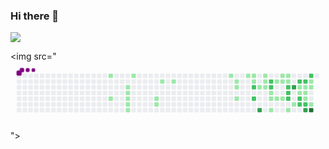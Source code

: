 ### Hi there 👋

<!--
**Vander-Reis/Vander-Reis** is a ✨ _special_ ✨ repository because its `README.md` (this file) appears on your GitHub profile.

Here are some ideas to get you started:

- 🔭 I’m currently working on ...
- 🌱 I’m currently learning ...
- 👯 I’m looking to collaborate on ...
- 🤔 I’m looking for help with ...
- 💬 Ask me about ...
- 📫 How to reach me: ...
- 😄 Pronouns: ...
- ⚡ Fun fact: ...
-->

<img src="https://github-readme-stats.vercel.app/api?username=Vander-Reis&show_icons=true&theme=dracula&include_all_commits=true&count_private=true">


<img src="<svg viewBox="-16 -32 880 192" width="880" height="192" xmlns="http://www.w3.org/2000/svg"><style>@keyframes c0{6.99%{fill:var(--c1)}7.01%,to{fill:var(--ce)}}@keyframes c1{13.57%{fill:var(--c1)}13.59%,to{fill:var(--ce)}}@keyframes c2{9.87%{fill:var(--c1)}9.89%,to{fill:var(--ce)}}@keyframes c3{10.28%{fill:var(--c1)}10.3%,to{fill:var(--ce)}}@keyframes c4{10.69%{fill:var(--c1)}10.71%,to{fill:var(--ce)}}@keyframes c5{11.1%{fill:var(--c1)}11.12%,to{fill:var(--ce)}}@keyframes c6{11.51%{fill:var(--c1)}11.53%,to{fill:var(--ce)}}@keyframes c7{8.63%{fill:var(--c1)}8.65%,to{fill:var(--ce)}}@keyframes c8{17.69%{fill:var(--c1)}17.71%,to{fill:var(--ce)}}@keyframes c9{17.27%{fill:var(--c1)}17.29%,to{fill:var(--ce)}}@keyframes ca{19.33%{fill:var(--c1)}19.35%,to{fill:var(--ce)}}@keyframes cb{20.15%{fill:var(--c1)}20.17%,to{fill:var(--ce)}}@keyframes cc{27.97%{fill:var(--c1)}27.99%,to{fill:var(--ce)}}@keyframes cd{24.68%{fill:var(--c1)}24.7%,to{fill:var(--ce)}}@keyframes ce{25.09%{fill:var(--c1)}25.11%,to{fill:var(--ce)}}@keyframes cf{25.92%{fill:var(--c1)}25.94%,to{fill:var(--ce)}}@keyframes cg{29.21%{fill:var(--c1)}29.23%,to{fill:var(--ce)}}@keyframes ch{29.62%{fill:var(--c1)}29.64%,to{fill:var(--ce)}}@keyframes ci{30.03%{fill:var(--c1)}30.05%,to{fill:var(--ce)}}@keyframes cj{52.66%{fill:var(--c2)}52.68%,to{fill:var(--ce)}}@keyframes ck{53.49%{fill:var(--c2)}53.51%,to{fill:var(--ce)}}@keyframes cl{52.25%{fill:var(--c1)}52.27%,to{fill:var(--ce)}}@keyframes cm{71.18%{fill:var(--c3)}71.2%,to{fill:var(--ce)}}@keyframes cn{31.27%{fill:var(--c1)}31.29%,to{fill:var(--ce)}}@keyframes co{30.85%{fill:var(--c1)}30.87%,to{fill:var(--ce)}}@keyframes cp{51.84%{fill:var(--c1)}51.86%,to{fill:var(--ce)}}@keyframes cq{55.96%{fill:var(--c2)}55.98%,to{fill:var(--ce)}}@keyframes cr{55.55%{fill:var(--c2)}55.57%,to{fill:var(--ce)}}@keyframes cs{35.38%{fill:var(--c1)}35.4%,to{fill:var(--ce)}}@keyframes ct{35.79%{fill:var(--c1)}35.81%,to{fill:var(--ce)}}@keyframes cu{49.78%{fill:var(--c1)}49.8%,to{fill:var(--ce)}}@keyframes cv{34.15%{fill:var(--c1)}34.17%,to{fill:var(--ce)}}@keyframes cw{36.2%{fill:var(--c1)}36.22%,to{fill:var(--ce)}}@keyframes cx{32.5%{fill:var(--c1)}32.52%,to{fill:var(--ce)}}@keyframes cy{33.73%{fill:var(--c1)}33.75%,to{fill:var(--ce)}}@keyframes cz{36.62%{fill:var(--c1)}36.64%,to{fill:var(--ce)}}@keyframes c10{32.91%{fill:var(--c1)}32.93%,to{fill:var(--ce)}}@keyframes c11{33.32%{fill:var(--c1)}33.34%,to{fill:var(--ce)}}@keyframes c12{57.6%{fill:var(--c2)}57.62%,to{fill:var(--ce)}}@keyframes c13{58.01%{fill:var(--c2)}58.03%,to{fill:var(--ce)}}@keyframes c14{58.43%{fill:var(--c2)}58.45%,to{fill:var(--ce)}}@keyframes c15{48.55%{fill:var(--c1)}48.57%,to{fill:var(--ce)}}@keyframes c16{65.42%{fill:var(--c3)}65.44%,to{fill:var(--ce)}}@keyframes c17{37.85%{fill:var(--c1)}37.87%,to{fill:var(--ce)}}@keyframes c18{62.13%{fill:var(--c2)}62.15%,to{fill:var(--ce)}}@keyframes c19{42.79%{fill:var(--c1)}42.81%,to{fill:var(--ce)}}@keyframes c1a{39.08%{fill:var(--c1)}39.1%,to{fill:var(--ce)}}@keyframes c1b{59.25%{fill:var(--c2)}59.27%,to{fill:var(--ce)}}@keyframes c1c{59.66%{fill:var(--c2)}59.68%,to{fill:var(--ce)}}@keyframes c1d{61.72%{fill:var(--c2)}61.74%,to{fill:var(--ce)}}@keyframes c1e{39.91%{fill:var(--c1)}39.93%,to{fill:var(--ce)}}@keyframes c1f{39.5%{fill:var(--c1)}39.52%,to{fill:var(--ce)}}@keyframes c1g{44.02%{fill:var(--c1)}44.04%,to{fill:var(--ce)}}@keyframes c1h{60.07%{fill:var(--c2)}60.09%,to{fill:var(--ce)}}@keyframes c1i{67.89%{fill:var(--c3)}67.91%,to{fill:var(--ce)}}@keyframes c1j{63.36%{fill:var(--c2)}63.38%,to{fill:var(--ce)}}@keyframes c1k{40.73%{fill:var(--c1)}40.75%,to{fill:var(--ce)}}@keyframes c1l{40.32%{fill:var(--c1)}40.34%,to{fill:var(--ce)}}@keyframes c1m{44.85%{fill:var(--c1)}44.87%,to{fill:var(--ce)}}@keyframes c1n{75.71%{fill:var(--c4)}75.73%,to{fill:var(--ce)}}@keyframes u0{6.99%{transform:scale(0,1)}7.01%,8.63%{transform:scale(.02,1)}8.65%,9.87%{transform:scale(.05,1)}10.28%,9.89%{transform:scale(.07,1)}10.3%,10.69%{transform:scale(.09,1)}10.71%,11.1%{transform:scale(.12,1)}11.12%,11.51%{transform:scale(.14,1)}11.53%,13.57%{transform:scale(.16,1)}13.59%,17.27%{transform:scale(.19,1)}17.29%,17.69%{transform:scale(.21,1)}17.71%,19.33%{transform:scale(.23,1)}19.35%,20.15%{transform:scale(.26,1)}20.17%,24.68%{transform:scale(.28,1)}24.7%,25.09%{transform:scale(.3,1)}25.11%,25.92%{transform:scale(.33,1)}25.94%,27.97%{transform:scale(.35,1)}27.99%,29.21%{transform:scale(.37,1)}29.23%,29.62%{transform:scale(.4,1)}29.64%,30.03%{transform:scale(.42,1)}30.05%,30.85%{transform:scale(.44,1)}30.87%,31.27%{transform:scale(.47,1)}31.29%,32.5%{transform:scale(.49,1)}32.52%,32.91%{transform:scale(.51,1)}32.93%,33.32%{transform:scale(.53,1)}33.34%,33.73%{transform:scale(.56,1)}33.75%,34.15%{transform:scale(.58,1)}34.17%,35.38%{transform:scale(.6,1)}35.4%,35.79%{transform:scale(.63,1)}35.81%,36.2%{transform:scale(.65,1)}36.22%,36.62%{transform:scale(.67,1)}36.64%,37.85%{transform:scale(.7,1)}37.87%,39.08%{transform:scale(.72,1)}39.1%,39.5%{transform:scale(.74,1)}39.52%,39.91%{transform:scale(.77,1)}39.93%,40.32%{transform:scale(.79,1)}40.34%,40.73%{transform:scale(.81,1)}40.75%,42.79%{transform:scale(.84,1)}42.81%,44.02%{transform:scale(.86,1)}44.04%,44.85%{transform:scale(.88,1)}44.87%,48.55%{transform:scale(.91,1)}48.57%,49.78%{transform:scale(.93,1)}49.8%,51.84%{transform:scale(.95,1)}51.86%,52.25%{transform:scale(.98,1)}52.27%,to{transform:scale(1,1)}}@keyframes u1{52.66%{transform:scale(0,1)}52.68%,53.49%{transform:scale(.08,1)}53.51%,55.55%{transform:scale(.15,1)}55.57%,55.96%{transform:scale(.23,1)}55.98%,57.6%{transform:scale(.31,1)}57.62%,58.01%{transform:scale(.38,1)}58.03%,58.43%{transform:scale(.46,1)}58.45%,59.25%{transform:scale(.54,1)}59.27%,59.66%{transform:scale(.62,1)}59.68%,60.07%{transform:scale(.69,1)}60.09%,61.72%{transform:scale(.77,1)}61.74%,62.13%{transform:scale(.85,1)}62.15%,63.36%{transform:scale(.92,1)}63.38%,to{transform:scale(1,1)}}@keyframes u2{65.42%{transform:scale(0,1)}65.44%,67.89%{transform:scale(.33,1)}67.91%,71.18%{transform:scale(.67,1)}71.2%,to{transform:scale(1,1)}}@keyframes u3{75.71%{transform:scale(0,1)}75.73%,to{transform:scale(1,1)}}@keyframes s0{0%,99.59%{transform:translate(0,-16px)}.41%{transform:translate(0,0)}8.64%{transform:translate(320px,0)}9.05%{transform:translate(320px,16px)}9.47%{transform:translate(304px,16px)}11.52%{transform:translate(304px,96px)}11.93%{transform:translate(288px,96px)}12.76%{transform:translate(288px,64px)}13.58%{transform:translate(256px,64px)}13.99%{transform:translate(256px,80px)}17.28%{transform:translate(384px,80px)}17.7%{transform:translate(384px,64px)}18.11%{transform:translate(400px,64px)}19.34%{transform:translate(400px,16px)}24.69%{transform:translate(608px,16px)}25.93%{transform:translate(608px,64px)}26.34%{transform:translate(592px,64px)}27.98%{transform:translate(592px,0)}29.63%{transform:translate(656px,0)}30.04%{transform:translate(656px,16px)}30.86%{transform:translate(688px,16px)}31.28%{transform:translate(688px,0)}32.92%{transform:translate(752px,0)}33.33%,57.2%{transform:translate(752px,16px)}34.16%{transform:translate(720px,16px)}34.98%{transform:translate(720px,48px)}35.39%,51.03%{transform:translate(704px,48px)}35.8%,54.73%{transform:translate(704px,64px)}36.63%{transform:translate(736px,64px)}37.04%{transform:translate(736px,80px)}37.86%{transform:translate(768px,80px)}38.68%{transform:translate(768px,48px)}39.51%,43.62%{transform:translate(800px,48px)}39.92%,66.26%{transform:translate(800px,32px)}40.33%{transform:translate(816px,32px)}40.74%,63.79%{transform:translate(816px,16px)}41.15%{transform:translate(832px,16px)}41.56%{transform:translate(832px,32px)}42.8%{transform:translate(784px,32px)}43.21%{transform:translate(784px,48px)}44.03%{transform:translate(800px,64px)}44.44%{transform:translate(816px,64px)}44.86%,75.31%{transform:translate(816px,80px)}45.27%{transform:translate(832px,80px)}46.09%{transform:translate(832px,112px)}47.33%{transform:translate(784px,112px)}47.74%{transform:translate(784px,96px)}49.79%{transform:translate(704px,96px)}51.44%{transform:translate(688px,48px)}51.85%{transform:translate(688px,32px)}52.67%{transform:translate(656px,32px)}53.5%{transform:translate(656px,64px)}55.97%{transform:translate(704px,16px)}58.44%{transform:translate(752px,64px)}59.26%{transform:translate(784px,64px)}59.67%{transform:translate(784px,80px)}60.08%{transform:translate(800px,80px)}61.73%{transform:translate(800px,16px)}62.14%{transform:translate(784px,16px)}62.55%{transform:translate(784px,0)}63.37%{transform:translate(816px,0)}65.02%{transform:translate(768px,16px)}65.43%{transform:translate(768px,32px)}67.9%{transform:translate(800px,96px)}71.19%{transform:translate(672px,96px)}71.6%{transform:translate(672px,80px)}75.72%{transform:translate(816px,96px)}92.59%{transform:translate(160px,96px)}93.42%{transform:translate(160px,64px)}94.65%{transform:translate(112px,64px)}95.06%{transform:translate(112px,48px)}95.88%{transform:translate(80px,48px)}96.3%{transform:translate(80px,32px)}96.71%{transform:translate(64px,32px)}97.94%{transform:translate(64px,-16px)}}@keyframes s1{0%,99.59%{transform:translate(16px,-16px)}.41%{transform:translate(0,-16px)}.82%{transform:translate(0,0)}9.05%{transform:translate(320px,0)}9.47%{transform:translate(320px,16px)}9.88%{transform:translate(304px,16px)}11.93%{transform:translate(304px,96px)}12.35%{transform:translate(288px,96px)}13.17%{transform:translate(288px,64px)}13.99%{transform:translate(256px,64px)}14.4%{transform:translate(256px,80px)}17.7%{transform:translate(384px,80px)}18.11%{transform:translate(384px,64px)}18.52%{transform:translate(400px,64px)}19.75%{transform:translate(400px,16px)}25.1%{transform:translate(608px,16px)}26.34%{transform:translate(608px,64px)}26.75%{transform:translate(592px,64px)}28.4%{transform:translate(592px,0)}30.04%{transform:translate(656px,0)}30.45%{transform:translate(656px,16px)}31.28%{transform:translate(688px,16px)}31.69%{transform:translate(688px,0)}33.33%{transform:translate(752px,0)}33.74%,57.61%{transform:translate(752px,16px)}34.57%{transform:translate(720px,16px)}35.39%{transform:translate(720px,48px)}35.8%,51.44%{transform:translate(704px,48px)}36.21%,55.14%{transform:translate(704px,64px)}37.04%{transform:translate(736px,64px)}37.45%{transform:translate(736px,80px)}38.27%{transform:translate(768px,80px)}39.09%{transform:translate(768px,48px)}39.92%,44.03%{transform:translate(800px,48px)}40.33%,66.67%{transform:translate(800px,32px)}40.74%{transform:translate(816px,32px)}41.15%,64.2%{transform:translate(816px,16px)}41.56%{transform:translate(832px,16px)}41.98%{transform:translate(832px,32px)}43.21%{transform:translate(784px,32px)}43.62%{transform:translate(784px,48px)}44.44%{transform:translate(800px,64px)}44.86%{transform:translate(816px,64px)}45.27%,75.72%{transform:translate(816px,80px)}45.68%{transform:translate(832px,80px)}46.5%{transform:translate(832px,112px)}47.74%{transform:translate(784px,112px)}48.15%{transform:translate(784px,96px)}50.21%{transform:translate(704px,96px)}51.85%{transform:translate(688px,48px)}52.26%{transform:translate(688px,32px)}53.09%{transform:translate(656px,32px)}53.91%{transform:translate(656px,64px)}56.38%{transform:translate(704px,16px)}58.85%{transform:translate(752px,64px)}59.67%{transform:translate(784px,64px)}60.08%{transform:translate(784px,80px)}60.49%{transform:translate(800px,80px)}62.14%{transform:translate(800px,16px)}62.55%{transform:translate(784px,16px)}62.96%{transform:translate(784px,0)}63.79%{transform:translate(816px,0)}65.43%{transform:translate(768px,16px)}65.84%{transform:translate(768px,32px)}68.31%{transform:translate(800px,96px)}71.6%{transform:translate(672px,96px)}72.02%{transform:translate(672px,80px)}76.13%{transform:translate(816px,96px)}93%{transform:translate(160px,96px)}93.83%{transform:translate(160px,64px)}95.06%{transform:translate(112px,64px)}95.47%{transform:translate(112px,48px)}96.3%{transform:translate(80px,48px)}96.71%{transform:translate(80px,32px)}97.12%{transform:translate(64px,32px)}98.35%{transform:translate(64px,-16px)}}@keyframes s2{0%,99.59%{transform:translate(32px,-16px)}.82%{transform:translate(0,-16px)}1.23%{transform:translate(0,0)}9.47%{transform:translate(320px,0)}9.88%{transform:translate(320px,16px)}10.29%{transform:translate(304px,16px)}12.35%{transform:translate(304px,96px)}12.76%{transform:translate(288px,96px)}13.58%{transform:translate(288px,64px)}14.4%{transform:translate(256px,64px)}14.81%{transform:translate(256px,80px)}18.11%{transform:translate(384px,80px)}18.52%{transform:translate(384px,64px)}18.93%{transform:translate(400px,64px)}20.16%{transform:translate(400px,16px)}25.51%{transform:translate(608px,16px)}26.75%{transform:translate(608px,64px)}27.16%{transform:translate(592px,64px)}28.81%{transform:translate(592px,0)}30.45%{transform:translate(656px,0)}30.86%{transform:translate(656px,16px)}31.69%{transform:translate(688px,16px)}32.1%{transform:translate(688px,0)}33.74%{transform:translate(752px,0)}34.16%,58.02%{transform:translate(752px,16px)}34.98%{transform:translate(720px,16px)}35.8%{transform:translate(720px,48px)}36.21%,51.85%{transform:translate(704px,48px)}36.63%,55.56%{transform:translate(704px,64px)}37.45%{transform:translate(736px,64px)}37.86%{transform:translate(736px,80px)}38.68%{transform:translate(768px,80px)}39.51%{transform:translate(768px,48px)}40.33%,44.44%{transform:translate(800px,48px)}40.74%,67.08%{transform:translate(800px,32px)}41.15%{transform:translate(816px,32px)}41.56%,64.61%{transform:translate(816px,16px)}41.98%{transform:translate(832px,16px)}42.39%{transform:translate(832px,32px)}43.62%{transform:translate(784px,32px)}44.03%{transform:translate(784px,48px)}44.86%{transform:translate(800px,64px)}45.27%{transform:translate(816px,64px)}45.68%,76.13%{transform:translate(816px,80px)}46.09%{transform:translate(832px,80px)}46.91%{transform:translate(832px,112px)}48.15%{transform:translate(784px,112px)}48.56%{transform:translate(784px,96px)}50.62%{transform:translate(704px,96px)}52.26%{transform:translate(688px,48px)}52.67%{transform:translate(688px,32px)}53.5%{transform:translate(656px,32px)}54.32%{transform:translate(656px,64px)}56.79%{transform:translate(704px,16px)}59.26%{transform:translate(752px,64px)}60.08%{transform:translate(784px,64px)}60.49%{transform:translate(784px,80px)}60.91%{transform:translate(800px,80px)}62.55%{transform:translate(800px,16px)}62.96%{transform:translate(784px,16px)}63.37%{transform:translate(784px,0)}64.2%{transform:translate(816px,0)}65.84%{transform:translate(768px,16px)}66.26%{transform:translate(768px,32px)}68.72%{transform:translate(800px,96px)}72.02%{transform:translate(672px,96px)}72.43%{transform:translate(672px,80px)}76.54%{transform:translate(816px,96px)}93.42%{transform:translate(160px,96px)}94.24%{transform:translate(160px,64px)}95.47%{transform:translate(112px,64px)}95.88%{transform:translate(112px,48px)}96.71%{transform:translate(80px,48px)}97.12%{transform:translate(80px,32px)}97.53%{transform:translate(64px,32px)}98.77%{transform:translate(64px,-16px)}}@keyframes s3{0%,99.59%{transform:translate(48px,-16px)}1.23%{transform:translate(0,-16px)}1.65%{transform:translate(0,0)}9.88%{transform:translate(320px,0)}10.29%{transform:translate(320px,16px)}10.7%{transform:translate(304px,16px)}12.76%{transform:translate(304px,96px)}13.17%{transform:translate(288px,96px)}13.99%{transform:translate(288px,64px)}14.81%{transform:translate(256px,64px)}15.23%{transform:translate(256px,80px)}18.52%{transform:translate(384px,80px)}18.93%{transform:translate(384px,64px)}19.34%{transform:translate(400px,64px)}20.58%{transform:translate(400px,16px)}25.93%{transform:translate(608px,16px)}27.16%{transform:translate(608px,64px)}27.57%{transform:translate(592px,64px)}29.22%{transform:translate(592px,0)}30.86%{transform:translate(656px,0)}31.28%{transform:translate(656px,16px)}32.1%{transform:translate(688px,16px)}32.51%{transform:translate(688px,0)}34.16%{transform:translate(752px,0)}34.57%,58.44%{transform:translate(752px,16px)}35.39%{transform:translate(720px,16px)}36.21%{transform:translate(720px,48px)}36.63%,52.26%{transform:translate(704px,48px)}37.04%,55.97%{transform:translate(704px,64px)}37.86%{transform:translate(736px,64px)}38.27%{transform:translate(736px,80px)}39.09%{transform:translate(768px,80px)}39.92%{transform:translate(768px,48px)}40.74%,44.86%{transform:translate(800px,48px)}41.15%,67.49%{transform:translate(800px,32px)}41.56%{transform:translate(816px,32px)}41.98%,65.02%{transform:translate(816px,16px)}42.39%{transform:translate(832px,16px)}42.8%{transform:translate(832px,32px)}44.03%{transform:translate(784px,32px)}44.44%{transform:translate(784px,48px)}45.27%{transform:translate(800px,64px)}45.68%{transform:translate(816px,64px)}46.09%,76.54%{transform:translate(816px,80px)}46.5%{transform:translate(832px,80px)}47.33%{transform:translate(832px,112px)}48.56%{transform:translate(784px,112px)}48.97%{transform:translate(784px,96px)}51.03%{transform:translate(704px,96px)}52.67%{transform:translate(688px,48px)}53.09%{transform:translate(688px,32px)}53.91%{transform:translate(656px,32px)}54.73%{transform:translate(656px,64px)}57.2%{transform:translate(704px,16px)}59.67%{transform:translate(752px,64px)}60.49%{transform:translate(784px,64px)}60.91%{transform:translate(784px,80px)}61.32%{transform:translate(800px,80px)}62.96%{transform:translate(800px,16px)}63.37%{transform:translate(784px,16px)}63.79%{transform:translate(784px,0)}64.61%{transform:translate(816px,0)}66.26%{transform:translate(768px,16px)}66.67%{transform:translate(768px,32px)}69.14%{transform:translate(800px,96px)}72.43%{transform:translate(672px,96px)}72.84%{transform:translate(672px,80px)}76.95%{transform:translate(816px,96px)}93.83%{transform:translate(160px,96px)}94.65%{transform:translate(160px,64px)}95.88%{transform:translate(112px,64px)}96.3%{transform:translate(112px,48px)}97.12%{transform:translate(80px,48px)}97.53%{transform:translate(80px,32px)}97.94%{transform:translate(64px,32px)}99.18%{transform:translate(64px,-16px)}}:root{--cb:#1b1f230a;--cs:purple;--ce:#ebedf0;--c0:#ebedf0;--c1:#9be9a8;--c2:#40c463;--c3:#30a14e;--c4:#216e39}@media (prefers-color-scheme:dark){:root{--cb:#1b1f230a;--cs:purple;--ce:#161b22;--c1:#01311f;--c2:#034525;--c3:#0f6d31;--c4:#00c647}}.c{shape-rendering:geometricPrecision;rx:2;ry:2;fill:var(--ce);stroke-width:1px;stroke:var(--cb);animation:none 24300ms linear infinite}.c.c0{fill:var(--c1);animation-name:c0}.c.c1,.c.c2,.c.c3{fill:var(--c1);animation-name:c1}.c.c2,.c.c3{animation-name:c2}.c.c3{animation-name:c3}.c.c4,.c.c5,.c.c6{fill:var(--c1);animation-name:c4}.c.c5,.c.c6{animation-name:c5}.c.c6{animation-name:c6}.c.c7,.c.c8,.c.c9{fill:var(--c1);animation-name:c7}.c.c8,.c.c9{animation-name:c8}.c.c9{animation-name:c9}.c.ca,.c.cb,.c.cc{fill:var(--c1);animation-name:ca}.c.cb,.c.cc{animation-name:cb}.c.cc{animation-name:cc}.c.cd,.c.ce,.c.cf{fill:var(--c1);animation-name:cd}.c.ce,.c.cf{animation-name:ce}.c.cf{animation-name:cf}.c.cg,.c.ch,.c.ci{fill:var(--c1);animation-name:cg}.c.ch,.c.ci{animation-name:ch}.c.ci{animation-name:ci}.c.cj,.c.ck{fill:var(--c2);animation-name:cj}.c.ck{animation-name:ck}.c.cl{fill:var(--c1);animation-name:cl}.c.cm{fill:var(--c3);animation-name:cm}.c.cn,.c.co,.c.cp{fill:var(--c1);animation-name:cn}.c.co,.c.cp{animation-name:co}.c.cp{animation-name:cp}.c.cq,.c.cr{fill:var(--c2);animation-name:cq}.c.cr{animation-name:cr}.c.cs{fill:var(--c1);animation-name:cs}.c.ct,.c.cu,.c.cv{fill:var(--c1);animation-name:ct}.c.cu,.c.cv{animation-name:cu}.c.cv{animation-name:cv}.c.cw,.c.cx,.c.cy{fill:var(--c1);animation-name:cw}.c.cx,.c.cy{animation-name:cx}.c.cy{animation-name:cy}.c.c10,.c.c11,.c.cz{fill:var(--c1);animation-name:cz}.c.c10,.c.c11{animation-name:c10}.c.c11{animation-name:c11}.c.c12,.c.c13,.c.c14{fill:var(--c2);animation-name:c12}.c.c13,.c.c14{animation-name:c13}.c.c14{animation-name:c14}.c.c15{fill:var(--c1);animation-name:c15}.c.c16{fill:var(--c3);animation-name:c16}.c.c17{fill:var(--c1);animation-name:c17}.c.c18{fill:var(--c2);animation-name:c18}.c.c19,.c.c1a{fill:var(--c1);animation-name:c19}.c.c1a{animation-name:c1a}.c.c1b,.c.c1c,.c.c1d{fill:var(--c2);animation-name:c1b}.c.c1c,.c.c1d{animation-name:c1c}.c.c1d{animation-name:c1d}.c.c1e,.c.c1f,.c.c1g{fill:var(--c1);animation-name:c1e}.c.c1f,.c.c1g{animation-name:c1f}.c.c1g{animation-name:c1g}.c.c1h{fill:var(--c2);animation-name:c1h}.c.c1i{fill:var(--c3);animation-name:c1i}.c.c1j{fill:var(--c2);animation-name:c1j}.c.c1k,.c.c1l,.c.c1m{fill:var(--c1);animation-name:c1k}.c.c1l,.c.c1m{animation-name:c1l}.c.c1m{animation-name:c1m}.c.c1n{fill:var(--c4);animation-name:c1n}.s,.u{animation:none linear 24300ms infinite}.u,.u.u0{transform-origin:0 0}.u{transform:scale(0,1)}.u.u0{fill:var(--c1);animation-name:u0}.u.u1{fill:var(--c2);animation-name:u1;transform-origin:607.7px 0}.u.u2{fill:var(--c3);animation-name:u2;transform-origin:791.5px 0}.u.u3{fill:var(--c4);animation-name:u3;transform-origin:833.9px 0}.s{shape-rendering:geometricPrecision;fill:var(--cs)}.s.s0{transform:translate(0,-16px);animation-name:s0}.s.s1{transform:translate(16px,-16px);animation-name:s1}.s.s2{transform:translate(32px,-16px);animation-name:s2}.s.s3{transform:translate(48px,-16px);animation-name:s3}</style><rect class="c" x="2" y="2" width="12" height="12"/><rect class="c" x="2" y="18" width="12" height="12"/><rect class="c" x="2" y="34" width="12" height="12"/><rect class="c" x="2" y="50" width="12" height="12"/><rect class="c" x="2" y="66" width="12" height="12"/><rect class="c" x="2" y="82" width="12" height="12"/><rect class="c" x="2" y="98" width="12" height="12"/><rect class="c" x="18" y="2" width="12" height="12"/><rect class="c" x="18" y="18" width="12" height="12"/><rect class="c" x="18" y="34" width="12" height="12"/><rect class="c" x="18" y="50" width="12" height="12"/><rect class="c" x="18" y="66" width="12" height="12"/><rect class="c" x="18" y="82" width="12" height="12"/><rect class="c" x="18" y="98" width="12" height="12"/><rect class="c" x="34" y="2" width="12" height="12"/><rect class="c" x="34" y="18" width="12" height="12"/><rect class="c" x="34" y="34" width="12" height="12"/><rect class="c" x="34" y="50" width="12" height="12"/><rect class="c" x="34" y="66" width="12" height="12"/><rect class="c" x="34" y="82" width="12" height="12"/><rect class="c" x="34" y="98" width="12" height="12"/><rect class="c" x="50" y="2" width="12" height="12"/><rect class="c" x="50" y="18" width="12" height="12"/><rect class="c" x="50" y="34" width="12" height="12"/><rect class="c" x="50" y="50" width="12" height="12"/><rect class="c" x="50" y="66" width="12" height="12"/><rect class="c" x="50" y="82" width="12" height="12"/><rect class="c" x="50" y="98" width="12" height="12"/><rect class="c" x="66" y="2" width="12" height="12"/><rect class="c" x="66" y="18" width="12" height="12"/><rect class="c" x="66" y="34" width="12" height="12"/><rect class="c" x="66" y="50" width="12" height="12"/><rect class="c" x="66" y="66" width="12" height="12"/><rect class="c" x="66" y="82" width="12" height="12"/><rect class="c" x="66" y="98" width="12" height="12"/><rect class="c" x="82" y="2" width="12" height="12"/><rect class="c" x="82" y="18" width="12" height="12"/><rect class="c" x="82" y="34" width="12" height="12"/><rect class="c" x="82" y="50" width="12" height="12"/><rect class="c" x="82" y="66" width="12" height="12"/><rect class="c" x="82" y="82" width="12" height="12"/><rect class="c" x="82" y="98" width="12" height="12"/><rect class="c" x="98" y="2" width="12" height="12"/><rect class="c" x="98" y="18" width="12" height="12"/><rect class="c" x="98" y="34" width="12" height="12"/><rect class="c" x="98" y="50" width="12" height="12"/><rect class="c" x="98" y="66" width="12" height="12"/><rect class="c" x="98" y="82" width="12" height="12"/><rect class="c" x="98" y="98" width="12" height="12"/><rect class="c" x="114" y="2" width="12" height="12"/><rect class="c" x="114" y="18" width="12" height="12"/><rect class="c" x="114" y="34" width="12" height="12"/><rect class="c" x="114" y="50" width="12" height="12"/><rect class="c" x="114" y="66" width="12" height="12"/><rect class="c" x="114" y="82" width="12" height="12"/><rect class="c" x="114" y="98" width="12" height="12"/><rect class="c" x="130" y="2" width="12" height="12"/><rect class="c" x="130" y="18" width="12" height="12"/><rect class="c" x="130" y="34" width="12" height="12"/><rect class="c" x="130" y="50" width="12" height="12"/><rect class="c" x="130" y="66" width="12" height="12"/><rect class="c" x="130" y="82" width="12" height="12"/><rect class="c" x="130" y="98" width="12" height="12"/><rect class="c" x="146" y="2" width="12" height="12"/><rect class="c" x="146" y="18" width="12" height="12"/><rect class="c" x="146" y="34" width="12" height="12"/><rect class="c" x="146" y="50" width="12" height="12"/><rect class="c" x="146" y="66" width="12" height="12"/><rect class="c" x="146" y="82" width="12" height="12"/><rect class="c" x="146" y="98" width="12" height="12"/><rect class="c" x="162" y="2" width="12" height="12"/><rect class="c" x="162" y="18" width="12" height="12"/><rect class="c" x="162" y="34" width="12" height="12"/><rect class="c" x="162" y="50" width="12" height="12"/><rect class="c" x="162" y="66" width="12" height="12"/><rect class="c" x="162" y="82" width="12" height="12"/><rect class="c" x="162" y="98" width="12" height="12"/><rect class="c" x="178" y="2" width="12" height="12"/><rect class="c" x="178" y="18" width="12" height="12"/><rect class="c" x="178" y="34" width="12" height="12"/><rect class="c" x="178" y="50" width="12" height="12"/><rect class="c" x="178" y="66" width="12" height="12"/><rect class="c" x="178" y="82" width="12" height="12"/><rect class="c" x="178" y="98" width="12" height="12"/><rect class="c" x="194" y="2" width="12" height="12"/><rect class="c" x="194" y="18" width="12" height="12"/><rect class="c" x="194" y="34" width="12" height="12"/><rect class="c" x="194" y="50" width="12" height="12"/><rect class="c" x="194" y="66" width="12" height="12"/><rect class="c" x="194" y="82" width="12" height="12"/><rect class="c" x="194" y="98" width="12" height="12"/><rect class="c" x="210" y="2" width="12" height="12"/><rect class="c" x="210" y="18" width="12" height="12"/><rect class="c" x="210" y="34" width="12" height="12"/><rect class="c" x="210" y="50" width="12" height="12"/><rect class="c" x="210" y="66" width="12" height="12"/><rect class="c" x="210" y="82" width="12" height="12"/><rect class="c" x="210" y="98" width="12" height="12"/><rect class="c" x="226" y="2" width="12" height="12"/><rect class="c" x="226" y="18" width="12" height="12"/><rect class="c" x="226" y="34" width="12" height="12"/><rect class="c" x="226" y="50" width="12" height="12"/><rect class="c" x="226" y="66" width="12" height="12"/><rect class="c" x="226" y="82" width="12" height="12"/><rect class="c" x="226" y="98" width="12" height="12"/><rect class="c" x="242" y="2" width="12" height="12"/><rect class="c" x="242" y="18" width="12" height="12"/><rect class="c" x="242" y="34" width="12" height="12"/><rect class="c" x="242" y="50" width="12" height="12"/><rect class="c" x="242" y="66" width="12" height="12"/><rect class="c" x="242" y="82" width="12" height="12"/><rect class="c" x="242" y="98" width="12" height="12"/><rect class="c c0" x="258" y="2" width="12" height="12"/><rect class="c" x="258" y="18" width="12" height="12"/><rect class="c" x="258" y="34" width="12" height="12"/><rect class="c" x="258" y="50" width="12" height="12"/><rect class="c c1" x="258" y="66" width="12" height="12"/><rect class="c" x="258" y="82" width="12" height="12"/><rect class="c" x="258" y="98" width="12" height="12"/><rect class="c" x="274" y="2" width="12" height="12"/><rect class="c" x="274" y="18" width="12" height="12"/><rect class="c" x="274" y="34" width="12" height="12"/><rect class="c" x="274" y="50" width="12" height="12"/><rect class="c" x="274" y="66" width="12" height="12"/><rect class="c" x="274" y="82" width="12" height="12"/><rect class="c" x="274" y="98" width="12" height="12"/><rect class="c" x="290" y="2" width="12" height="12"/><rect class="c" x="290" y="18" width="12" height="12"/><rect class="c" x="290" y="34" width="12" height="12"/><rect class="c" x="290" y="50" width="12" height="12"/><rect class="c" x="290" y="66" width="12" height="12"/><rect class="c" x="290" y="82" width="12" height="12"/><rect class="c" x="290" y="98" width="12" height="12"/><rect class="c" x="306" y="2" width="12" height="12"/><rect class="c" x="306" y="18" width="12" height="12"/><rect class="c c2" x="306" y="34" width="12" height="12"/><rect class="c c3" x="306" y="50" width="12" height="12"/><rect class="c c4" x="306" y="66" width="12" height="12"/><rect class="c c5" x="306" y="82" width="12" height="12"/><rect class="c c6" x="306" y="98" width="12" height="12"/><rect class="c c7" x="322" y="2" width="12" height="12"/><rect class="c" x="322" y="18" width="12" height="12"/><rect class="c" x="322" y="34" width="12" height="12"/><rect class="c" x="322" y="50" width="12" height="12"/><rect class="c" x="322" y="66" width="12" height="12"/><rect class="c" x="322" y="82" width="12" height="12"/><rect class="c" x="322" y="98" width="12" height="12"/><rect class="c" x="338" y="2" width="12" height="12"/><rect class="c" x="338" y="18" width="12" height="12"/><rect class="c" x="338" y="34" width="12" height="12"/><rect class="c" x="338" y="50" width="12" height="12"/><rect class="c" x="338" y="66" width="12" height="12"/><rect class="c" x="338" y="82" width="12" height="12"/><rect class="c" x="338" y="98" width="12" height="12"/><rect class="c" x="354" y="2" width="12" height="12"/><rect class="c" x="354" y="18" width="12" height="12"/><rect class="c" x="354" y="34" width="12" height="12"/><rect class="c" x="354" y="50" width="12" height="12"/><rect class="c" x="354" y="66" width="12" height="12"/><rect class="c" x="354" y="82" width="12" height="12"/><rect class="c" x="354" y="98" width="12" height="12"/><rect class="c" x="370" y="2" width="12" height="12"/><rect class="c" x="370" y="18" width="12" height="12"/><rect class="c" x="370" y="34" width="12" height="12"/><rect class="c" x="370" y="50" width="12" height="12"/><rect class="c" x="370" y="66" width="12" height="12"/><rect class="c" x="370" y="82" width="12" height="12"/><rect class="c" x="370" y="98" width="12" height="12"/><rect class="c" x="386" y="2" width="12" height="12"/><rect class="c" x="386" y="18" width="12" height="12"/><rect class="c" x="386" y="34" width="12" height="12"/><rect class="c" x="386" y="50" width="12" height="12"/><rect class="c c8" x="386" y="66" width="12" height="12"/><rect class="c c9" x="386" y="82" width="12" height="12"/><rect class="c" x="386" y="98" width="12" height="12"/><rect class="c" x="402" y="2" width="12" height="12"/><rect class="c ca" x="402" y="18" width="12" height="12"/><rect class="c" x="402" y="34" width="12" height="12"/><rect class="c" x="402" y="50" width="12" height="12"/><rect class="c" x="402" y="66" width="12" height="12"/><rect class="c" x="402" y="82" width="12" height="12"/><rect class="c" x="402" y="98" width="12" height="12"/><rect class="c" x="418" y="2" width="12" height="12"/><rect class="c" x="418" y="18" width="12" height="12"/><rect class="c" x="418" y="34" width="12" height="12"/><rect class="c" x="418" y="50" width="12" height="12"/><rect class="c" x="418" y="66" width="12" height="12"/><rect class="c" x="418" y="82" width="12" height="12"/><rect class="c" x="418" y="98" width="12" height="12"/><rect class="c" x="434" y="2" width="12" height="12"/><rect class="c cb" x="434" y="18" width="12" height="12"/><rect class="c" x="434" y="34" width="12" height="12"/><rect class="c" x="434" y="50" width="12" height="12"/><rect class="c" x="434" y="66" width="12" height="12"/><rect class="c" x="434" y="82" width="12" height="12"/><rect class="c" x="434" y="98" width="12" height="12"/><rect class="c" x="450" y="2" width="12" height="12"/><rect class="c" x="450" y="18" width="12" height="12"/><rect class="c" x="450" y="34" width="12" height="12"/><rect class="c" x="450" y="50" width="12" height="12"/><rect class="c" x="450" y="66" width="12" height="12"/><rect class="c" x="450" y="82" width="12" height="12"/><rect class="c" x="450" y="98" width="12" height="12"/><rect class="c" x="466" y="2" width="12" height="12"/><rect class="c" x="466" y="18" width="12" height="12"/><rect class="c" x="466" y="34" width="12" height="12"/><rect class="c" x="466" y="50" width="12" height="12"/><rect class="c" x="466" y="66" width="12" height="12"/><rect class="c" x="466" y="82" width="12" height="12"/><rect class="c" x="466" y="98" width="12" height="12"/><rect class="c" x="482" y="2" width="12" height="12"/><rect class="c" x="482" y="18" width="12" height="12"/><rect class="c" x="482" y="34" width="12" height="12"/><rect class="c" x="482" y="50" width="12" height="12"/><rect class="c" x="482" y="66" width="12" height="12"/><rect class="c" x="482" y="82" width="12" height="12"/><rect class="c" x="482" y="98" width="12" height="12"/><rect class="c" x="498" y="2" width="12" height="12"/><rect class="c" x="498" y="18" width="12" height="12"/><rect class="c" x="498" y="34" width="12" height="12"/><rect class="c" x="498" y="50" width="12" height="12"/><rect class="c" x="498" y="66" width="12" height="12"/><rect class="c" x="498" y="82" width="12" height="12"/><rect class="c" x="498" y="98" width="12" height="12"/><rect class="c" x="514" y="2" width="12" height="12"/><rect class="c" x="514" y="18" width="12" height="12"/><rect class="c" x="514" y="34" width="12" height="12"/><rect class="c" x="514" y="50" width="12" height="12"/><rect class="c" x="514" y="66" width="12" height="12"/><rect class="c" x="514" y="82" width="12" height="12"/><rect class="c" x="514" y="98" width="12" height="12"/><rect class="c" x="530" y="2" width="12" height="12"/><rect class="c" x="530" y="18" width="12" height="12"/><rect class="c" x="530" y="34" width="12" height="12"/><rect class="c" x="530" y="50" width="12" height="12"/><rect class="c" x="530" y="66" width="12" height="12"/><rect class="c" x="530" y="82" width="12" height="12"/><rect class="c" x="530" y="98" width="12" height="12"/><rect class="c" x="546" y="2" width="12" height="12"/><rect class="c" x="546" y="18" width="12" height="12"/><rect class="c" x="546" y="34" width="12" height="12"/><rect class="c" x="546" y="50" width="12" height="12"/><rect class="c" x="546" y="66" width="12" height="12"/><rect class="c" x="546" y="82" width="12" height="12"/><rect class="c" x="546" y="98" width="12" height="12"/><rect class="c" x="562" y="2" width="12" height="12"/><rect class="c" x="562" y="18" width="12" height="12"/><rect class="c" x="562" y="34" width="12" height="12"/><rect class="c" x="562" y="50" width="12" height="12"/><rect class="c" x="562" y="66" width="12" height="12"/><rect class="c" x="562" y="82" width="12" height="12"/><rect class="c" x="562" y="98" width="12" height="12"/><rect class="c" x="578" y="2" width="12" height="12"/><rect class="c" x="578" y="18" width="12" height="12"/><rect class="c" x="578" y="34" width="12" height="12"/><rect class="c" x="578" y="50" width="12" height="12"/><rect class="c" x="578" y="66" width="12" height="12"/><rect class="c" x="578" y="82" width="12" height="12"/><rect class="c" x="578" y="98" width="12" height="12"/><rect class="c cc" x="594" y="2" width="12" height="12"/><rect class="c" x="594" y="18" width="12" height="12"/><rect class="c" x="594" y="34" width="12" height="12"/><rect class="c" x="594" y="50" width="12" height="12"/><rect class="c" x="594" y="66" width="12" height="12"/><rect class="c" x="594" y="82" width="12" height="12"/><rect class="c" x="594" y="98" width="12" height="12"/><rect class="c" x="610" y="2" width="12" height="12"/><rect class="c cd" x="610" y="18" width="12" height="12"/><rect class="c ce" x="610" y="34" width="12" height="12"/><rect class="c" x="610" y="50" width="12" height="12"/><rect class="c cf" x="610" y="66" width="12" height="12"/><rect class="c" x="610" y="82" width="12" height="12"/><rect class="c" x="610" y="98" width="12" height="12"/><rect class="c" x="626" y="2" width="12" height="12"/><rect class="c" x="626" y="18" width="12" height="12"/><rect class="c" x="626" y="34" width="12" height="12"/><rect class="c" x="626" y="50" width="12" height="12"/><rect class="c" x="626" y="66" width="12" height="12"/><rect class="c" x="626" y="82" width="12" height="12"/><rect class="c" x="626" y="98" width="12" height="12"/><rect class="c cg" x="642" y="2" width="12" height="12"/><rect class="c" x="642" y="18" width="12" height="12"/><rect class="c" x="642" y="34" width="12" height="12"/><rect class="c" x="642" y="50" width="12" height="12"/><rect class="c" x="642" y="66" width="12" height="12"/><rect class="c" x="642" y="82" width="12" height="12"/><rect class="c" x="642" y="98" width="12" height="12"/><rect class="c ch" x="658" y="2" width="12" height="12"/><rect class="c ci" x="658" y="18" width="12" height="12"/><rect class="c cj" x="658" y="34" width="12" height="12"/><rect class="c" x="658" y="50" width="12" height="12"/><rect class="c ck" x="658" y="66" width="12" height="12"/><rect class="c" x="658" y="82" width="12" height="12"/><rect class="c" x="658" y="98" width="12" height="12"/><rect class="c" x="674" y="2" width="12" height="12"/><rect class="c" x="674" y="18" width="12" height="12"/><rect class="c cl" x="674" y="34" width="12" height="12"/><rect class="c" x="674" y="50" width="12" height="12"/><rect class="c" x="674" y="66" width="12" height="12"/><rect class="c" x="674" y="82" width="12" height="12"/><rect class="c cm" x="674" y="98" width="12" height="12"/><rect class="c cn" x="690" y="2" width="12" height="12"/><rect class="c co" x="690" y="18" width="12" height="12"/><rect class="c cp" x="690" y="34" width="12" height="12"/><rect class="c" x="690" y="50" width="12" height="12"/><rect class="c" x="690" y="66" width="12" height="12"/><rect class="c" x="690" y="82" width="12" height="12"/><rect class="c" x="690" y="98" width="12" height="12"/><rect class="c" x="706" y="2" width="12" height="12"/><rect class="c cq" x="706" y="18" width="12" height="12"/><rect class="c cr" x="706" y="34" width="12" height="12"/><rect class="c cs" x="706" y="50" width="12" height="12"/><rect class="c ct" x="706" y="66" width="12" height="12"/><rect class="c" x="706" y="82" width="12" height="12"/><rect class="c cu" x="706" y="98" width="12" height="12"/><rect class="c" x="722" y="2" width="12" height="12"/><rect class="c cv" x="722" y="18" width="12" height="12"/><rect class="c" x="722" y="34" width="12" height="12"/><rect class="c" x="722" y="50" width="12" height="12"/><rect class="c cw" x="722" y="66" width="12" height="12"/><rect class="c" x="722" y="82" width="12" height="12"/><rect class="c" x="722" y="98" width="12" height="12"/><rect class="c cx" x="738" y="2" width="12" height="12"/><rect class="c cy" x="738" y="18" width="12" height="12"/><rect class="c" x="738" y="34" width="12" height="12"/><rect class="c" x="738" y="50" width="12" height="12"/><rect class="c cz" x="738" y="66" width="12" height="12"/><rect class="c" x="738" y="82" width="12" height="12"/><rect class="c" x="738" y="98" width="12" height="12"/><rect class="c c10" x="754" y="2" width="12" height="12"/><rect class="c c11" x="754" y="18" width="12" height="12"/><rect class="c c12" x="754" y="34" width="12" height="12"/><rect class="c c13" x="754" y="50" width="12" height="12"/><rect class="c c14" x="754" y="66" width="12" height="12"/><rect class="c" x="754" y="82" width="12" height="12"/><rect class="c c15" x="754" y="98" width="12" height="12"/><rect class="c" x="770" y="2" width="12" height="12"/><rect class="c" x="770" y="18" width="12" height="12"/><rect class="c c16" x="770" y="34" width="12" height="12"/><rect class="c" x="770" y="50" width="12" height="12"/><rect class="c" x="770" y="66" width="12" height="12"/><rect class="c c17" x="770" y="82" width="12" height="12"/><rect class="c" x="770" y="98" width="12" height="12"/><rect class="c" x="786" y="2" width="12" height="12"/><rect class="c c18" x="786" y="18" width="12" height="12"/><rect class="c c19" x="786" y="34" width="12" height="12"/><rect class="c c1a" x="786" y="50" width="12" height="12"/><rect class="c c1b" x="786" y="66" width="12" height="12"/><rect class="c c1c" x="786" y="82" width="12" height="12"/><rect class="c" x="786" y="98" width="12" height="12"/><rect class="c" x="802" y="2" width="12" height="12"/><rect class="c c1d" x="802" y="18" width="12" height="12"/><rect class="c c1e" x="802" y="34" width="12" height="12"/><rect class="c c1f" x="802" y="50" width="12" height="12"/><rect class="c c1g" x="802" y="66" width="12" height="12"/><rect class="c c1h" x="802" y="82" width="12" height="12"/><rect class="c c1i" x="802" y="98" width="12" height="12"/><rect class="c c1j" x="818" y="2" width="12" height="12"/><rect class="c c1k" x="818" y="18" width="12" height="12"/><rect class="c c1l" x="818" y="34" width="12" height="12"/><rect class="c" x="818" y="50" width="12" height="12"/><rect class="c" x="818" y="66" width="12" height="12"/><rect class="c c1m" x="818" y="82" width="12" height="12"/><rect class="c c1n" x="818" y="98" width="12" height="12"/><rect class="c" x="834" y="2" width="12" height="12"/><rect class="u u0" height="12" width="608.3" x="0.0" y="144"/><rect class="u u1" height="12" width="184.3" x="607.7" y="144"/><rect class="u u2" height="12" width="43.0" x="791.5" y="144"/><rect class="u u3" height="12" width="14.7" x="833.9" y="144"/><rect class="s s0" x="0.8" y="0.8" width="14.4" height="14.4" rx="4.5" ry="4.5"/><rect class="s s1" x="1.8" y="1.8" width="12.3" height="12.3" rx="4.1" ry="4.1"/><rect class="s s2" x="2.6" y="2.6" width="10.8" height="10.8" rx="3.6" ry="3.6"/><rect class="s s3" x="3.0" y="3.0" width="9.9" height="9.9" rx="3.3" ry="3.3"/></svg>
">
